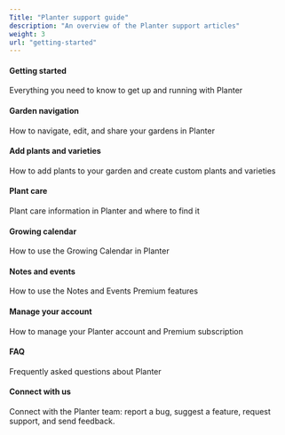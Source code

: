```yaml
---
Title: "Planter support guide"
description: "An overview of the Planter support articles"
weight: 3
url: "getting-started"
---
```


#### Getting started

Everything you need to know to get up and running with Planter

#### Garden navigation

How to navigate, edit, and share your gardens in Planter

#### Add plants and varieties

How to add plants to your garden and create custom plants and varieties

#### Plant care

Plant care information in Planter and where to find it

#### Growing calendar

How to use the Growing Calendar in Planter

#### Notes and events

How to use the Notes and Events Premium features

#### Manage your account

How to manage your Planter account and Premium subscription

#### FAQ

Frequently asked questions about Planter

#### Connect with us

Connect with the Planter team: report a bug, suggest a feature, request support, and send feedback.
